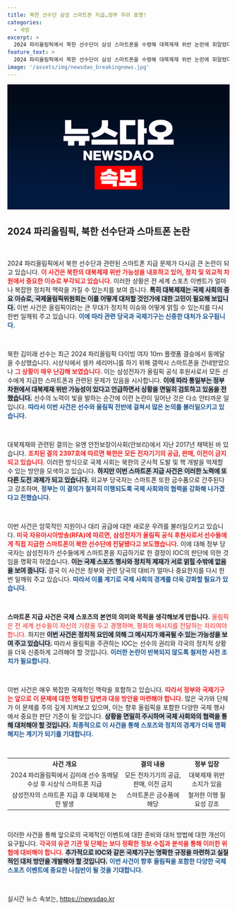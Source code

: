 ```yaml
---
title: 북한 선수단 삼성 스마트폰 지급…정부 우려 표명!
categories:
  - 국방
excerpt: >
  2024 파리올림픽에서 북한 선수단이 삼성 스마트폰을 수령해 대북제재 위반 논란에 휘말렸다. 정부는 제재 위반 소지가 있다고 밝혔고, 국제올림픽위원회와 협의 중이다.
feature_text: >
  2024 파리올림픽에서 북한 선수단이 삼성 스마트폰을 수령해 대북제재 위반 논란에 휘말렸다. 정부는 제재 위반 소지가 있다고 밝혔고, 국제올림픽위원회와 협의 중이다.
image: '/assets/img/newsdao_breakingnews.jpg'
---
```


<p><img src="/assets/img/newsdao_breakingnews.jpg" alt="firstkoreanews 속보" /></p>

<h2 data-ke-size="size26">2024 파리올림픽, 북한 선수단과 스마트폰 논란</h2>

<p data-ke-size="size16">&nbsp;</p>

<p>2024 파리올림픽에서 북한 선수단과 관련된 스마트폰 지급 문제가 다시금 큰 논란이 되고 있습니다. <b><span style="color: #ee2323;">이 사건은 북한의 대북제재 위반 가능성을 내포하고 있어, 정치 및 외교적 차원에서 중요한 이슈로 부각되고 있습니다.</span></b> 이러한 상황은 전 세계 스포츠 이벤트가 얼마나 복잡한 정치적 맥락을 가질 수 있는지를 보여 줍니다. <b><span style="background-color: #21538527;">특히 대북제재는 국제 사회의 중요 이슈로, 국제올림픽위원회는 이를 어떻게 대처할 것인가에 대한 고민이 필요해 보입니다.</span></b> 이번 사건은 올림픽이라는 큰 무대가 정치적 이슈와 어떻게 얽힐 수 있는지를 다시 한번 일깨워 주고 있습니다. <b><span style="color: #1a5490;">이에 따라 관련 당국과 국제기구는 신중한 대처가 요구됩니다.</span></b></p>

<p data-ke-size="size16">&nbsp;</p>

<p>북한 김미래 선수는 최근 2024 파리올림픽 다이빙 여자 10ｍ 플랫폼 결승에서 동메달을 수상했습니다. 시상식에서 셀카 세리머니를 하기 위해 갤럭시 스마트폰을 건네받았으나 <b><span style="color: #ee2323;">그 상황이 매우 난감해 보였습니다.</span></b> 이는 삼성전자가 올림픽 공식 후원사로서 모든 선수에게 지급한 스마트폰과 관련된 문제가 있음을 시사합니다. <b><span style="background-color: #21538527;">이에 따라 통일부는 정부 차원에서 대북제재 위반 가능성이 있다고 언급하면서 상황을 면밀히 검토하고 있음을 전했습니다.</span></b> 선수의 노력이 빛을 발하는 순간에 이런 논란이 일어난 것은 다소 안타까운 일입니다. <b><span style="color: #1a5490;">따라서 이번 사건은 선수와 올림픽 전반에 걸쳐서 많은 논의를 불러일으키고 있습니다.</span></b></p>

<p data-ke-size="size16">&nbsp;</p>

<p>대북제재와 관련된 결의는 유엔 안전보장이사회(안보리)에서 지난 2017년 채택된 바 있습니다. <b><span style="color: #ee2323;">조치된 결의 2397호에 따르면 북한은 모든 전자기기의 공급, 판매, 이전이 금지되고 있습니다.</span></b> 이러한 방식으로 국제 사회는 북한의 군사적 도발 및 핵 개발을 억제할 수 있는 방안을 모색하고 있습니다. <b><span style="background-color: #21538527;">하지만 이번 스마트폰 지급 사건은 이러한 노력에 또 다른 도전 과제가 되고 있습니다.</span></b> 외교부 당국자는 스마트폰 또한 금수품으로 간주된다고 강조하며, <b><span style="color: #1a5490;">정부는 이 결의가 철저히 이행되도록 국제 사회와의 협력을 강화해 나가겠다고 전했습니다.</span></b></p>

<p data-ke-size="size16">&nbsp;</p>

<p>이번 사건은 암묵적인 지원이나 대리 공급에 대한 새로운 우려를 불러일으키고 있습니다. <b><span style="color: #ee2323;">미국 자유아시아방송(RFA)에 따르면, 삼성전자가 올림픽 공식 후원사로서 선수들에게 직접 지급한 스마트폰이 북한 선수단에 전달됐다고 보도했습니다.</span></b> 이에 대해 정부 당국자는 삼성전자가 선수들에게 스마트폰을 지급하기로 한 결정이 IOC의 판단에 의한 것임을 명확히 하였습니다. <b><span style="background-color: #21538527;">이는 국제 스포츠 행사와 정치적 제재가 서로 얽힐 수밖에 없음 을 보여 줍니다.</span></b> 결국 이 사건은 정부와 관련 당국의 대비가 얼마나 중요한지를 다시 한번 일깨워 주고 있습니다. <b><span style="color: #1a5490;">따라서 이를 계기로 국제 사회의 경계를 더욱 강화할 필요가 있습니다.</span></b></p>

<p data-ke-size="size16">&nbsp;</p>

<p><b>스마트폰 지급 사건은 국제 스포츠의 본연의 의미와 목적을 생각해보게 만듭니다.</b> <span style="color: #ee2323;">올림픽은 전 세계 선수들이 자신의 기량을 두고 경쟁하며, 평화의 메시지를 전달하는 자리여야 합니다.</span> 하지만 <b><span style="background-color: #21538527;">이번 사건은 정치적 요인에 의해 그 메시지가 왜곡될 수 있는 가능성을 보여 주고 있습니다.</span></b> 따라서 올림픽을 주관하는 IOC는 선수의 권리와 각국의 정치적 상황을 더욱 신중하게 고려해야 할 것입니다. <b><span style="color: #1a5490;">이러한 논란이 반복되지 않도록 철저한 사전 조치가 필요합니다.</span></b></p>

<p data-ke-size="size16">&nbsp;</p>

<p>이번 사건은 매우 복잡한 국제적인 맥락을 포함하고 있습니다. <b><span style="color: #ee2323;">따라서 정부와 국제기구는 앞으로 이 문제에 대한 명확한 답변과 대응 방안을 마련해야 합니다.</span></b> 많은 국가와 단체가 이 문제를 주의 깊게 지켜보고 있으며, 이는 향후 올림픽을 포함한 다양한 국제 행사에서 중요한 판단 기준이 될 것입니다. <b><span style="background-color: #21538527;">상황을 면밀히 주시하며 국제 사회와의 협력을 통해 대처해야 할 것입니다.</span></b> <b><span style="color: #1a5490;">최종적으로 이 사건을 통해 스포츠와 정치의 경계가 더욱 명확해지는 계기가 되기를 기대합니다.</span></b></p>

<p data-ke-size="size16">&nbsp;</p>

<table>
    <tr>
        <td style="text-align: center; height: 17px;"><b>사건 개요</b></td>
        <td style="text-align: center; height: 17px;"><b>결의 내용</b></td>
        <td style="text-align: center; height: 17px;"><b>정부 입장</b></td>
    </tr>
    <tr>
        <td style="text-align: center; height: 17px;">2024 파리올림픽에서 김미래 선수 동메달 수상 후 시상식 스마트폰 지급</td>
        <td style="text-align: center; height: 17px;">모든 전자기기의 공급, 판매, 이전 금지</td>
        <td style="text-align: center; height: 17px;">대북제재 위반 소지가 있음</td>
    </tr>
    <tr>
        <td style="text-align: center; height: 17px;">삼성전자의 스마트폰 지급 후 대북제재 논란 발생</td>
        <td style="text-align: center; height: 17px;">스마트폰은 금수품에 해당</td>
        <td style="text-align: center; height: 17px;">철저한 이행 필요성 강조</td>
    </tr>
</table>

<p data-ke-size="size16">&nbsp;</p>

<p>이러한 사건을 통해 앞으로의 국제적인 이벤트에 대한 준비와 대처 방법에 대한 개선이 요구됩니다. <b><span style="color: #ee2323;">각국의 유관 기관 및 단체는 보다 정확한 정보 수집과 분석을 통해 이러한 위협에 대비해야 합니다.</span></b> <b><span style="background-color: #21538527;">추가적으로 IOC와 같은 국제기구는 명확한 규정을 마련하고 실질적인 대처 방안을 개발해야 할 것입니다.</span></b> <b><span style="color: #1a5490;">이번 사건이 향후 올림픽을 포함한 다양한 국제 스포츠 이벤트에 중요한 나침반이 될 것을 기대합니다.</span></b></p>

<p data-ke-size="size16">&nbsp;</p>
실시간 뉴스 속보는, <a href="https://newsdao.kr" rel="dofollow">https://newsdao.kr</a>


